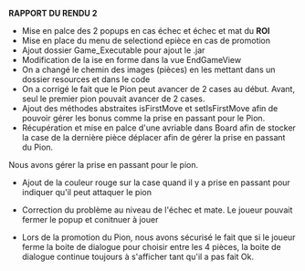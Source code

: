 **RAPPORT DU RENDU 2**

- Mise en palce des 2 popups en cas échec et échec et mat du **ROI**
- Mise en place du menu de selectiond  epièce en cas de promotion
- Ajout dossier Game_Executable pour ajout le .jar
- Modification de la ise en forme dans la vue EndGameView
- On a changé le chemin des images (pièces) en les mettant dans un dossier resources et dans le code
- On a corrigé le fait que le Pion peut avancer de 2 cases au début. Avant, seul le premier pion pouvait avancer de 2 cases.
- Ajout des méthodes abstraites isFirstMove et setIsFirstMove afin de pouvoir gérer les bonus comme la prise en passant pour le Pion.
- Récupération et mise en palce d'une avriable dans Board afin de stocker la case de la dernière pièce déplacer afin de gérer la prise en passant du Pion.

Nous avons gérer la prise en passant pour le pion.

- Ajout de la couleur rouge sur la case quand il y a prise en passant pour indiquer qu'il peut attaquer le pion

- Correction du problème au niveau de l'échec et mate. Le joueur pouvait fermer le popup et conitnuer à jouer
- Lors de la promotion du Pion, nous avons sécurisé le fait que si le joueur ferme la boite de dialogue pour choisir
entre les 4 pièces, la boite de dialogue continue toujours à s'afficher tant qu'il a pas fait Ok.

